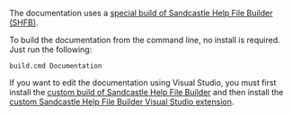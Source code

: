 The documentation uses a [special build of Sandcastle Help File Builder (SHFB)](https://github.com/tunnelvisionlabs/SHFB/releases/tag/v2014.11.22.0-beta).

To build the documentation from the command line, no install is required. Just run the following:

    build.cmd Documentation

If you want to edit the documentation using Visual Studio, you must first install the [custom build of Sandcastle Help File Builder](https://github.com/tunnelvisionlabs/SHFB/releases/download/v2014.11.22.0-beta/SandcastleHelpFileBuilder.msi) and then install the [custom Sandcastle Help File Builder Visual Studio extension](https://github.com/tunnelvisionlabs/SHFB/releases/download/v2014.11.22.0-beta/SHFBVisualStudioPackage.vsix).
